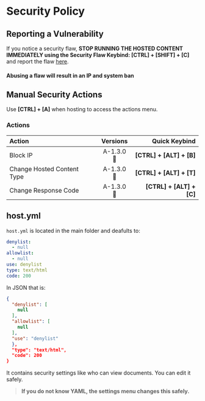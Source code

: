 # Security Policy

## Reporting a Vulnerability

If you notice a security flaw, **STOP RUNNING THE HOSTED CONTENT IMMEDIATELY using the Security Flaw Keybind: [CTRL] + [SHIFT] + [C]** and report the flaw [here](https://github.com/GloriousGlider8/webTest/issues "PyHost GitHub Issues Page").

#### Abusing a flaw will result in an IP and system ban

## Manual Security Actions

Use **[CTRL] + [A]** when hosting to access the actions menu.

### Actions

| Action                     |  Versions  |                  Quick Keybind |
| :------------------------- | :--------: | -----------------------------: |
| Block IP                   | A-1.3.0 🔼 | **[CTRL] + [ALT] + [B]** |
| Change Hosted Content Type | A-1.3.0 🔼 | **[CTRL] + [ALT] + [T]** |
| Change Response Code       | A-1.3.0 🔼 | **[CTRL] + [ALT] + [C]** |

## host.yml

`host.yml` is located in the main folder and deafults to:

```yaml
denylist:
  - null
allowlist:
  - null
use: denylist
type: text/html
code: 200
```

In JSON that is:

```json
{
  "denylist": [
    null
  ],
  "allowlist": [
    null
  ],
  "use": "denylist"
  },
  "type": "text/html",
  "code": 200
}
```

It contains security settings like who can view documents.
You can edit it safely.

>**If you do not know YAML, the settings menu changes this safely.**
